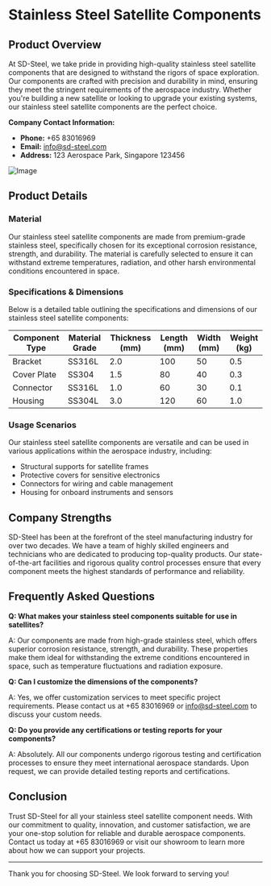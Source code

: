# Stainless Steel Satellite Components

## Product Overview

At SD-Steel, we take pride in providing high-quality stainless steel satellite components that are designed to withstand the rigors of space exploration. Our components are crafted with precision and durability in mind, ensuring they meet the stringent requirements of the aerospace industry. Whether you're building a new satellite or looking to upgrade your existing systems, our stainless steel satellite components are the perfect choice.

**Company Contact Information:**
- **Phone:** +65 83016969
- **Email:** info@sd-steel.com
- **Address:** 123 Aerospace Park, Singapore 123456

![Image](https://github.com/user-attachments/assets/2567258e-e124-4816-932d-1809bd27ef0b)

## Product Details

### Material

Our stainless steel satellite components are made from premium-grade stainless steel, specifically chosen for its exceptional corrosion resistance, strength, and durability. The material is carefully selected to ensure it can withstand extreme temperatures, radiation, and other harsh environmental conditions encountered in space.

### Specifications & Dimensions

Below is a detailed table outlining the specifications and dimensions of our stainless steel satellite components:

| Component Type | Material Grade | Thickness (mm) | Length (mm) | Width (mm) | Weight (kg) |
|----------------|----------------|----------------|-------------|------------|-------------|
| Bracket        | SS316L         | 2.0            | 100         | 50         | 0.5         |
| Cover Plate    | SS304          | 1.5            | 80          | 40         | 0.3         |
| Connector      | SS316L         | 1.0            | 60          | 30         | 0.1         |
| Housing        | SS304L         | 3.0            | 120         | 60         | 1.0         |

### Usage Scenarios

Our stainless steel satellite components are versatile and can be used in various applications within the aerospace industry, including:

- Structural supports for satellite frames
- Protective covers for sensitive electronics
- Connectors for wiring and cable management
- Housing for onboard instruments and sensors

## Company Strengths

SD-Steel has been at the forefront of the steel manufacturing industry for over two decades. We have a team of highly skilled engineers and technicians who are dedicated to producing top-quality products. Our state-of-the-art facilities and rigorous quality control processes ensure that every component meets the highest standards of performance and reliability.

## Frequently Asked Questions

**Q: What makes your stainless steel components suitable for use in satellites?**

A: Our components are made from high-grade stainless steel, which offers superior corrosion resistance, strength, and durability. These properties make them ideal for withstanding the extreme conditions encountered in space, such as temperature fluctuations and radiation exposure.

**Q: Can I customize the dimensions of the components?**

A: Yes, we offer customization services to meet specific project requirements. Please contact us at +65 83016969 or info@sd-steel.com to discuss your custom needs.

**Q: Do you provide any certifications or testing reports for your components?**

A: Absolutely. All our components undergo rigorous testing and certification processes to ensure they meet international aerospace standards. Upon request, we can provide detailed testing reports and certifications.

## Conclusion

Trust SD-Steel for all your stainless steel satellite component needs. With our commitment to quality, innovation, and customer satisfaction, we are your one-stop solution for reliable and durable aerospace components. Contact us today at +65 83016969 or visit our showroom to learn more about how we can support your projects.

---

Thank you for choosing SD-Steel. We look forward to serving you!